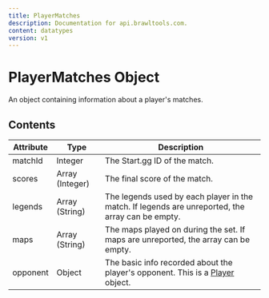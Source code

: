 ```yaml
---
title: PlayerMatches
description: Documentation for api.brawltools.com.
content: datatypes
version: v1
---
```


# PlayerMatches Object

An object containing information about a player's matches.

## Contents

| Attribute | Type            | Description                                                  |
| --------- | --------------- | ------------------------------------------------------------ |
| matchId   | Integer         | The Start.gg ID of the match.                                |
| scores    | Array (Integer) | The final score of the match.                                |
| legends   | Array (String)  | The legends used by each player in the match. If legends are unreported, the array can be empty. |
| maps      | Array (String)  | The maps played on during the set. If maps are unreported, the array can be empty. |
| opponent  | Object          | The basic info recorded about the player's opponent. This is a [Player](/v1/datatypes/player) object. |
